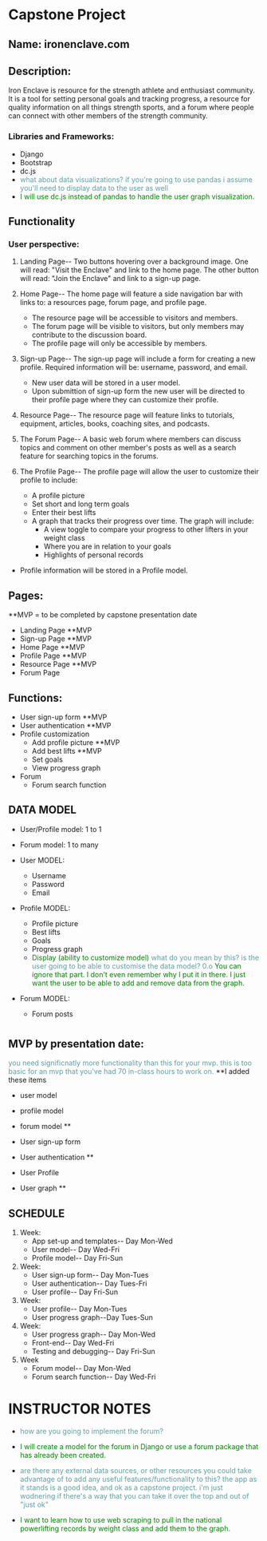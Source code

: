 # **Capstone Project**

## Name: ironenclave.com

## Description:

Iron Enclave is resource for the strength athlete and enthusiast community. It is a tool for setting personal goals and tracking progress, a resource for quality information on all things strength sports, and a forum where people can connect with other members of the strength community.

### Libraries and Frameworks:

- Django
- Bootstrap
- dc.js
- <span style="color:cadetblue"> what about data visualizations? if you're going to use pandas i assume you'll need to display data to the user as well</span>
- <span style="color:green"> I will use dc.js instead of pandas to handle the user graph visualization. </span>

## **Functionality**

### User perspective:

1. Landing Page-- Two buttons hovering over a background image. One will read: "Visit the Enclave" and link to the home page. The other button will read: "Join the Enclave" and link to a sign-up page.

2. Home Page-- The home page will feature a side navigation bar with links to: a resources page, forum page, and profile page.
   - The resource page will be accessible to visitors and members.
   - The forum page will be visible to visitors, but only members may contribute to the discussion board.
   - The profile page will only be accessible by members.

3) Sign-up Page-- The sign-up page will include a form for creating a new profile. Required information will be: username, password, and email.

   - New user data will be stored in a user model.
   - Upon submittion of sign-up form the new user will be directed to their profile page where they can customize their profile.

4) Resource Page-- The resource page will feature links to tutorials, equipment, articles, books, coaching sites, and podcasts.

5) The Forum Page-- A basic web forum where members can discuss topics and comment on other member's posts as well as a search feature for searching topics in the forums.

6) The Profile Page-- The profile page will allow the user to customize their profile to include:
   - A profile picture
   - Set short and long term goals
   - Enter their best lifts
   - A graph that tracks their progress over time. The graph will include:
     - A view toggle to compare your progress to other lifters in your weight class
     - Where you are in relation to your goals
     - Highlights of personal records

- Profile information will be stored in a Profile model.

## Pages:

\*\*MVP = to be completed by capstone presentation date

- Landing Page \*\*MVP
- Sign-up Page \*\*MVP
- Home Page \*\*MVP
- Profile Page \*\*MVP
- Resource Page \*\*MVP
- Forum Page

## Functions:

- User sign-up form \*\*MVP
- User authentication \*\*MVP
- Profile customization
  - Add profile picture \*\*MVP
  - Add best lifts \*\*MVP
  - Set goals
  - View progress graph
- Forum
  - Forum search function

## **DATA MODEL**

- User/Profile model: 1 to 1
- Forum model: 1 to many
- User MODEL:
  - Username
  - Password
  - Email
- Profile MODEL:
  - Profile picture
  - Best lifts
  - Goals
  - Progress graph
  - <span style="color:green"> Display (ability to customize model) </span> <span style="color:cadetblue"> what do you mean by this? is the user going to be able to customise the data model? 0.o</span>
   <span style="color:green"> You can ignore that part. I don't even remember why I put it in there. I just want the user to be able to add and remove data from the graph.</span>

- Forum MODEL:
  - Forum posts

#

## MVP by presentation date:

<span style="color:cadetblue"> you need significnatly more functionality than this for your mvp. this is too basic for an mvp that you've had 70 in-class hours to work on.</span>
**I added these items

- user model
- profile model
- forum model **

- User sign-up form
- User authentication **
- User Profile
- User graph **


## **SCHEDULE**

1. Week:
   - App set-up and templates-- Day Mon-Wed
   - User model-- Day Wed-Fri
   - Profile model-- Day Fri-Sun
2. Week:
   - User sign-up form-- Day Mon-Tues
   - User authentication-- Day Tues-Fri
   - User profile-- Day Fri-Sun
3. Week:
   - User profile-- Day Mon-Tues
   - User progress graph--Day Tues-Sun
4. Week:
   - User progress graph-- Day Mon-Wed
   - Front-end-- Day Wed-Fri
   - Testing and debugging-- Day Fri-Sun
5. Week
   - Forum model-- Day Mon-Wed
   - Forum search function-- Day Wed-Fri

#

# INSTRUCTOR NOTES

- <span style="color:cadetblue"> how are you going to implement the forum?</span>
- <span style="color:green"> I will create a model for the forum in Django or use a forum package that has already been created.</span>

- <span style="color:cadetblue"> are there any external data sources, or other resources you could take advantage of to add any useful features/functionality to this? the app as it stands is a good idea, and ok as a capstone project. i'm just wodnering if there's a way that you can take it over the top and out of "just ok"</span>

- <span style="color:green"> I want to learn how to use web scraping to pull in the national powerlifting records by weight class and add them to the graph.</span>